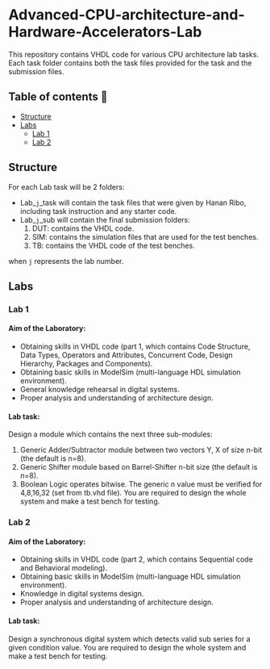 # Advanced-CPU-architecture-and-Hardware-Accelerators-Lab
This repository contains VHDL code for various CPU architecture lab tasks.
Each task folder contains both the task files provided for the task and the submission files.

## Table of contents 🔗
- [Structure](#Structure)
- [Labs](#Labs)
    - [Lab 1](#1)
    - [Lab 2](#2)

 ## Structure
For each Lab task will be 2 folders:
- Lab_`j`_task will contain the task files that were given by Hanan Ribo, including task instruction and any starter code.
- Lab_`j`_sub will contain the final submission folders:
    1. DUT: contains the VHDL code.
    2. SIM: contains the simulation files that are used for the test benches.
    3. TB: contains the VHDL code of the test benches.

when `j` represents the lab number.

 ## Labs

 ### Lab 1
 #### Aim of the Laboratory:
  - Obtaining skills in VHDL code (part 1, which contains Code Structure, Data Types, Operators and Attributes, Concurrent Code, Design Hierarchy, Packages and Components).
  - Obtaining basic skills in ModelSim (multi-language HDL simulation environment).
  - General knowledge rehearsal in digital systems.
  - Proper analysis and understanding of architecture design.
#### Lab task:
Design a module which contains the next three sub-modules:
1. Generic Adder/Subtractor module between two vectors Y, X of size n-bit (the default is n=8).
2. Generic Shifter module based on Barrel-Shifter n-bit size (the default is n=8).
3. Boolean Logic operates bitwise.
The generic n value must be verified for 4,8,16,32 (set from tb.vhd file). You are required to design the whole system and make a test bench for testing.

### Lab 2
#### Aim of the Laboratory:
- Obtaining skills in VHDL code (part 2, which contains Sequential code and Behavioral modeling).
- Obtaining basic skills in ModelSim (multi-language HDL simulation environment).
- Knowledge in digital systems design.
- Proper analysis and understanding of architecture design.
#### Lab task:
Design a synchronous digital system which detects valid sub series for a given
condition value. You are required to design the whole system and make a test bench for testing.
